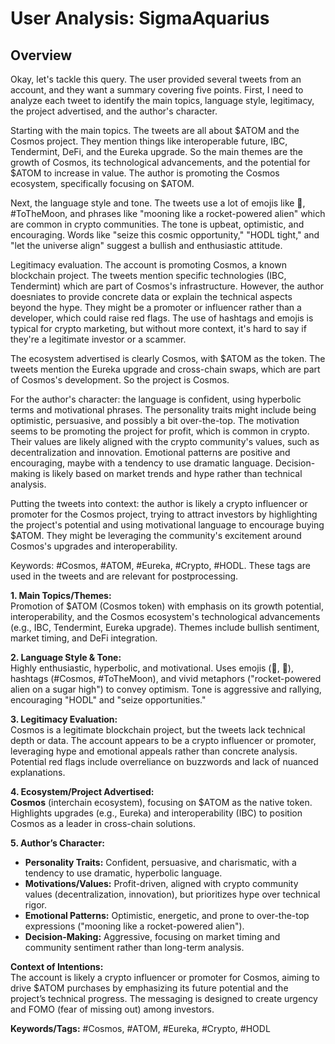 # User Analysis: SigmaAquarius

## Overview

<think>
Okay, let's tackle this query. The user provided several tweets from an account, and they want a summary covering five points. First, I need to analyze each tweet to identify the main topics, language style, legitimacy, the project advertised, and the author's character.

Starting with the main topics. The tweets are all about $ATOM and the Cosmos project. They mention things like interoperable future, IBC, Tendermint, DeFi, and the Eureka upgrade. So the main themes are the growth of Cosmos, its technological advancements, and the potential for $ATOM to increase in value. The author is promoting the Cosmos ecosystem, specifically focusing on $ATOM.

Next, the language style and tone. The tweets use a lot of emojis like 🚀, #ToTheMoon, and phrases like "mooning like a rocket-powered alien" which are common in crypto communities. The tone is upbeat, optimistic, and encouraging. Words like "seize this cosmic opportunity," "HODL tight," and "let the universe align" suggest a bullish and enthusiastic attitude.

Legitimacy evaluation. The account is promoting Cosmos, a known blockchain project. The tweets mention specific technologies (IBC, Tendermint) which are part of Cosmos's infrastructure. However, the author doesniates to provide concrete data or explain the technical aspects beyond the hype. They might be a promoter or influencer rather than a developer, which could raise red flags. The use of hashtags and emojis is typical for crypto marketing, but without more context, it's hard to say if they're a legitimate investor or a scammer.

The ecosystem advertised is clearly Cosmos, with $ATOM as the token. The tweets mention the Eureka upgrade and cross-chain swaps, which are part of Cosmos's development. So the project is Cosmos.

For the author's character: the language is confident, using hyperbolic terms and motivational phrases. The personality traits might include being optimistic, persuasive, and possibly a bit over-the-top. The motivation seems to be promoting the project for profit, which is common in crypto. Their values are likely aligned with the crypto community's values, such as decentralization and innovation. Emotional patterns are positive and encouraging, maybe with a tendency to use dramatic language. Decision-making is likely based on market trends and hype rather than technical analysis.

Putting the tweets into context: the author is likely a crypto influencer or promoter for the Cosmos project, trying to attract investors by highlighting the project's potential and using motivational language to encourage buying $ATOM. They might be leveraging the community's excitement around Cosmos's upgrades and interoperability.

Keywords: #Cosmos, #ATOM, #Eureka, #Crypto, #HODL. These tags are used in the tweets and are relevant for postprocessing.
</think>

**1. Main Topics/Themes:**  
Promotion of $ATOM (Cosmos token) with emphasis on its growth potential, interoperability, and the Cosmos ecosystem's technological advancements (e.g., IBC, Tendermint, Eureka upgrade). Themes include bullish sentiment, market timing, and DeFi integration.  

**2. Language Style & Tone:**  
Highly enthusiastic, hyperbolic, and motivational. Uses emojis (🚀, 🚀), hashtags (#Cosmos, #ToTheMoon), and vivid metaphors ("rocket-powered alien on a sugar high") to convey optimism. Tone is aggressive and rallying, encouraging "HODL" and "seize opportunities."  

**3. Legitimacy Evaluation:**  
Cosmos is a legitimate blockchain project, but the tweets lack technical depth or data. The account appears to be a crypto influencer or promoter, leveraging hype and emotional appeals rather than concrete analysis. Potential red flags include overreliance on buzzwords and lack of nuanced explanations.  

**4. Ecosystem/Project Advertised:**  
**Cosmos** (interchain ecosystem), focusing on $ATOM as the native token. Highlights upgrades (e.g., Eureka) and interoperability (IBC) to position Cosmos as a leader in cross-chain solutions.  

**5. Author’s Character:**  
- **Personality Traits:** Confident, persuasive, and charismatic, with a tendency to use dramatic, hyperbolic language.  
- **Motivations/Values:** Profit-driven, aligned with crypto community values (decentralization, innovation), but prioritizes hype over technical rigor.  
- **Emotional Patterns:** Optimistic, energetic, and prone to over-the-top expressions ("mooning like a rocket-powered alien").  
- **Decision-Making:** Aggressive, focusing on market timing and community sentiment rather than long-term analysis.  

**Context of Intentions:**  
The account is likely a crypto influencer or promoter for Cosmos, aiming to drive $ATOM purchases by emphasizing its future potential and the project’s technical progress. The messaging is designed to create urgency and FOMO (fear of missing out) among investors.  

**Keywords/Tags:** #Cosmos, #ATOM, #Eureka, #Crypto, #HODL